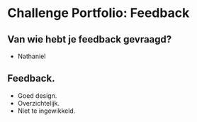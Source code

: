 # Challenge Portfolio: Feedback

##  Van wie hebt je feedback gevraagd?  
- Nathaniel

## Feedback.

- Goed design.
- Overzichtelijk.
- Niet te ingewikkeld.
